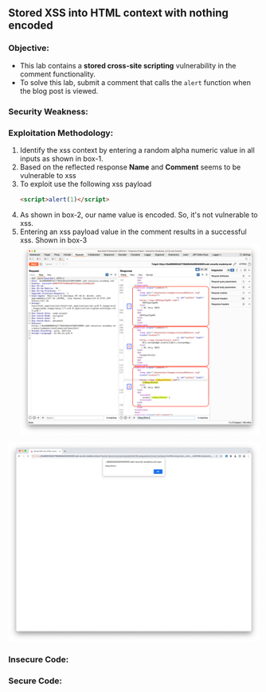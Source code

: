 ## Stored XSS into HTML context with nothing encoded

### Objective:
- This lab contains a **stored cross-site scripting** vulnerability in the comment functionality.
- To solve this lab, submit a comment that calls the `alert` function when the blog post is viewed.

### Security Weakness:

### Exploitation Methodology:
1. Identify the xss context by entering a random alpha numeric value in all inputs as shown in box-1.
2. Based on the reflected response **Name** and **Comment** seems to be vulnerable to xss
3. To exploit use the following xss payload 
    ```html
    <script>alert(1)</script>
	```
4. As shown in box-2, our name value is encoded. So, it's not vulnerable to xss. 
5. Entering an xss payload value in the comment results in a successful xss. Shown in box-3
![](./Images/c9c53839c0adeeab0e202b182e7dd93e.png)

![](./Images/4b399e09c768c83ed569bf405ab1cbaa.png)

### Insecure Code:

### Secure Code:
